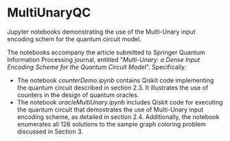 # MultiUnaryQC
Jupyter notebooks demonstrating the use of the Multi-Unary input encoding schem for the quantum circuit model.

The notebooks accompany the article submitted to Springer Quantum Information Processing journal, entitled "_Multi-Unary: a Dense Input Encoding Scheme for the Quantum Circuit Model_". Specifically:

- The notebook *counterDemo.ipynb* contains Qiskit code implementing the quantum circuit described in section 2.3. It illustrates the use of counters in the design of quantum oracles.
- The notebook *oracleMultiUnary.ipynb* includes Qiskit code for executing the quantum circuit that demostrates the use of Multi-Unary input encoding scheme, as detailed in section 2.4. Additionally, the notebook enumerates all 126 solutions to the sample graph coloring problem discussed in Section 3.

